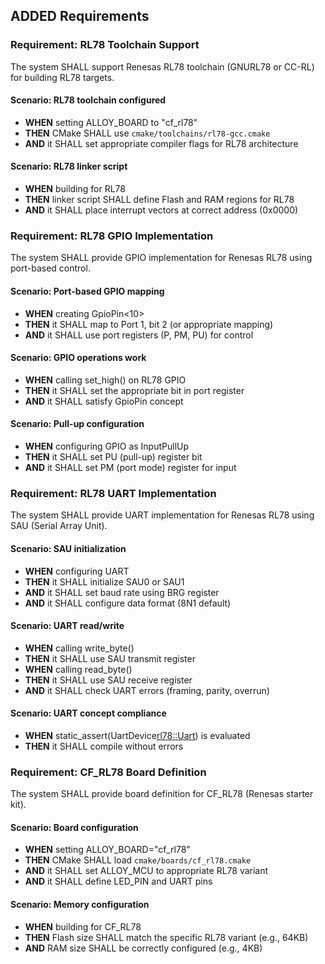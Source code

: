 ## ADDED Requirements

### Requirement: RL78 Toolchain Support

The system SHALL support Renesas RL78 toolchain (GNURL78 or CC-RL) for building RL78 targets.

#### Scenario: RL78 toolchain configured
- **WHEN** setting ALLOY_BOARD to "cf_rl78"
- **THEN** CMake SHALL use `cmake/toolchains/rl78-gcc.cmake`
- **AND** it SHALL set appropriate compiler flags for RL78 architecture

#### Scenario: RL78 linker script
- **WHEN** building for RL78
- **THEN** linker script SHALL define Flash and RAM regions for RL78
- **AND** it SHALL place interrupt vectors at correct address (0x0000)

### Requirement: RL78 GPIO Implementation

The system SHALL provide GPIO implementation for Renesas RL78 using port-based control.

#### Scenario: Port-based GPIO mapping
- **WHEN** creating GpioPin<10>
- **THEN** it SHALL map to Port 1, bit 2 (or appropriate mapping)
- **AND** it SHALL use port registers (P, PM, PU) for control

#### Scenario: GPIO operations work
- **WHEN** calling set_high() on RL78 GPIO
- **THEN** it SHALL set the appropriate bit in port register
- **AND** it SHALL satisfy GpioPin concept

#### Scenario: Pull-up configuration
- **WHEN** configuring GPIO as InputPullUp
- **THEN** it SHALL set PU (pull-up) register bit
- **AND** it SHALL set PM (port mode) register for input

### Requirement: RL78 UART Implementation

The system SHALL provide UART implementation for Renesas RL78 using SAU (Serial Array Unit).

#### Scenario: SAU initialization
- **WHEN** configuring UART
- **THEN** it SHALL initialize SAU0 or SAU1
- **AND** it SHALL set baud rate using BRG register
- **AND** it SHALL configure data format (8N1 default)

#### Scenario: UART read/write
- **WHEN** calling write_byte()
- **THEN** it SHALL use SAU transmit register
- **WHEN** calling read_byte()
- **THEN** it SHALL use SAU receive register
- **AND** it SHALL check UART errors (framing, parity, overrun)

#### Scenario: UART concept compliance
- **WHEN** static_assert(UartDevice<rl78::Uart>) is evaluated
- **THEN** it SHALL compile without errors

### Requirement: CF_RL78 Board Definition

The system SHALL provide board definition for CF_RL78 (Renesas starter kit).

#### Scenario: Board configuration
- **WHEN** setting ALLOY_BOARD="cf_rl78"
- **THEN** CMake SHALL load `cmake/boards/cf_rl78.cmake`
- **AND** it SHALL set ALLOY_MCU to appropriate RL78 variant
- **AND** it SHALL define LED_PIN and UART pins

#### Scenario: Memory configuration
- **WHEN** building for CF_RL78
- **THEN** Flash size SHALL match the specific RL78 variant (e.g., 64KB)
- **AND** RAM size SHALL be correctly configured (e.g., 4KB)
